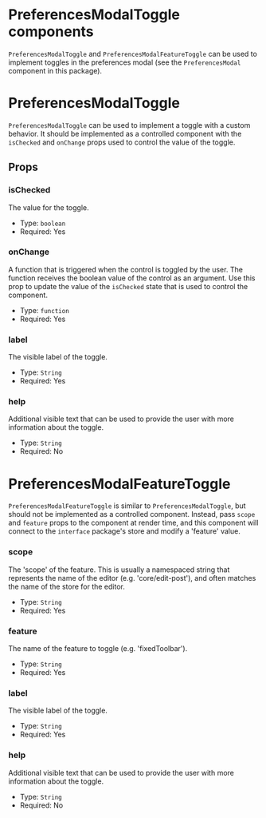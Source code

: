 # PreferencesModalToggle components

`PreferencesModalToggle` and `PreferencesModalFeatureToggle` can be used to implement toggles in the preferences modal (see the `PreferencesModal` component in this package).

# PreferencesModalToggle

`PreferencesModalToggle` can be used to implement a toggle with a custom behavior. It should be implemented as a controlled component with the `isChecked` and `onChange` props used to control the value of the toggle.

## Props

### isChecked

The value for the toggle.

-   Type: `boolean`
-   Required: Yes

### onChange

A function that is triggered when the control is toggled by the user. The function receives the boolean value of the control as an argument. Use this prop to update the value of the `isChecked` state that is used to control the component.

-   Type: `function`
-   Required: Yes

### label

The visible label of the toggle.

-   Type: `String`
-   Required: Yes

### help

Additional visible text that can be used to provide the user with more information about the toggle.

-   Type: `String`
-   Required: No

# PreferencesModalFeatureToggle

`PreferencesModalFeatureToggle` is similar to `PreferencesModalToggle`, but should not be implemented as a controlled component. Instead, pass `scope` and `feature` props to the component at render time, and this component will connect to the `interface` package's store and modify a 'feature' value.

### scope

The 'scope' of the feature. This is usually a namespaced string that represents the name of the editor (e.g. 'core/edit-post'), and often matches the name of the store for the editor.

-   Type: `String`
-   Required: Yes

### feature

The name of the feature to toggle (e.g. 'fixedToolbar').

-   Type: `String`
-   Required: Yes


### label

The visible label of the toggle.

-   Type: `String`
-   Required: Yes

### help

Additional visible text that can be used to provide the user with more information about the toggle.

-   Type: `String`
-   Required: No

